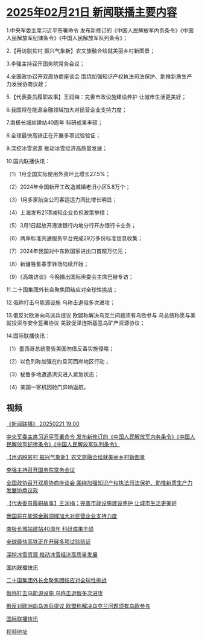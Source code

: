 # [2025年02月21日 新闻联播主要内容](https://tv.cctv.com/lm/xwlb/day/20250221.shtml)

1.中央军委主席习近平签署命令 发布新修订的《中国人民解放军内务条令》《中国人民解放军纪律条令》《中国人民解放军队列条令》；

2.【再访脱贫村 振兴气象新】农文旅融合绘就美丽乡村新图景；

3.李强主持召开国务院常务会议；

4.全国政协召开双周协商座谈会 围绕加强知识产权执法司法保护、助推新质生产力发展协商议政；

5.【代表委员履职故事】王润梅：完善市政设施建设养护 让城市生活更美好；

6.我国将在能源金融领域加大对民营企业支持力度；

7.南极长城站建站40周年 科研成果丰硕；

8.全球最快高铁正在开展多项试验验证；

9.深挖冰雪资源 推动冰雪经济高质量发展；

10.国内联播快讯：

（1）1月全国实际使用外资环比增长27.5%；

（2）2024年全国新开工改造城镇老旧小区5.8万个；

（3）1月多家航空公司客运运力同比增长明显；

（4）上海发布21项减轻企业负担政策举措；

（5）3月1日起放开港澳银行内地分行开办银行卡业务；

（6）两岸标准共通服务平台完成29万多份标准信息收集；

（7）2024年我国对中东欧国家进出口首超万亿元；

（8）新疆牲畜春季转场陆续开始；

（9）《高端访谈》今晚播出国际奥委会主席巴赫专访；

11.二十国集团外长会聚焦团结应对全球性挑战；

12.俄称打击乌能源设施 乌称击退俄多次进攻；

13.俄反对欧洲向乌派兵提议 欧盟称解决乌克兰问题须有乌欧参与 乌总统称愿与美就投资与安全签署协议 美敦促泽连斯基签乌矿产资源协议；

14.国际联播快讯：

（1）墨西哥总统警告美国勿借反毒实施侵略；

（2）以色列称加强在约旦河西岸地区行动；

（3）秘鲁多地遭遇洪灾进入紧急状态；

（4）美国一客机因舱门异响返航。

## 视频

[《新闻联播》 20250221 19:00](https://tv.cctv.com/2025/02/21/VIDEZ91qggI1rcX2KrgJ4KhE250221.shtml)

[中央军委主席习近平签署命令 发布新修订的《中国人民解放军内务条令》《中国人民解放军纪律条令》《中国人民解放军队列条令》](https://tv.cctv.com/2025/02/21/VIDEKVL7dyhMQd64wsLiPDAW250221.shtml)

[【再访脱贫村 振兴气象新】农文旅融合绘就美丽乡村新图景](https://tv.cctv.com/2025/02/21/VIDEtFQC7vNjZAN2uzNZnLE2250221.shtml)

[李强主持召开国务院常务会议](https://tv.cctv.com/2025/02/21/VIDEdbN8URU49eODX99KLlfy250221.shtml)

[全国政协召开双周协商座谈会 围绕加强知识产权执法司法保护、助推新质生产力发展协商议政](https://tv.cctv.com/2025/02/21/VIDEtX8h0drL9ZN8QfuNvb6Z250221.shtml)

[【代表委员履职故事】王润梅：完善市政设施建设养护 让城市生活更美好](https://tv.cctv.com/2025/02/21/VIDE0XtewMje42Ug01TgqHRv250221.shtml)

[我国将在能源金融领域加大对民营企业支持力度](https://tv.cctv.com/2025/02/21/VIDEG12i0D6oU17XJ1ZaHBo3250221.shtml)

[南极长城站建站40周年 科研成果丰硕](https://tv.cctv.com/2025/02/21/VIDETh27GYs6xWvPUBXo46he250221.shtml)

[全球最快高铁正在开展多项试验验证](https://tv.cctv.com/2025/02/21/VIDEJNoIkCEXUfbc9ohXMOha250221.shtml)

[深挖冰雪资源 推动冰雪经济高质量发展](https://tv.cctv.com/2025/02/21/VIDEdbk1OEsY83eThcuESB29250221.shtml)

[国内联播快讯](https://tv.cctv.com/2025/02/21/VIDEJV20DDyu5ec98HvasOrf250221.shtml)

[二十国集团外长会聚焦团结应对全球性挑战](https://tv.cctv.com/2025/02/21/VIDEsNFmeUkKrX3V0Uu6RN33250221.shtml)

[俄称打击乌能源设施 乌称击退俄多次进攻](https://tv.cctv.com/2025/02/21/VIDE8qQJJlxrE1Y5Al3w7zMk250221.shtml)

[俄反对欧洲向乌派兵提议 欧盟称解决乌克兰问题须有乌欧参与](https://tv.cctv.com/2025/02/21/VIDEnnRkqZgLLlVLkVLjVSSs250221.shtml)

[国际联播快讯](https://tv.cctv.com/2025/02/21/VIDEB4HxdqqV5zOX4JUNNqwY250221.shtml)

[视频地址](https://tv.cctv.com/lm/xwlb/day/20250221.shtml) 

